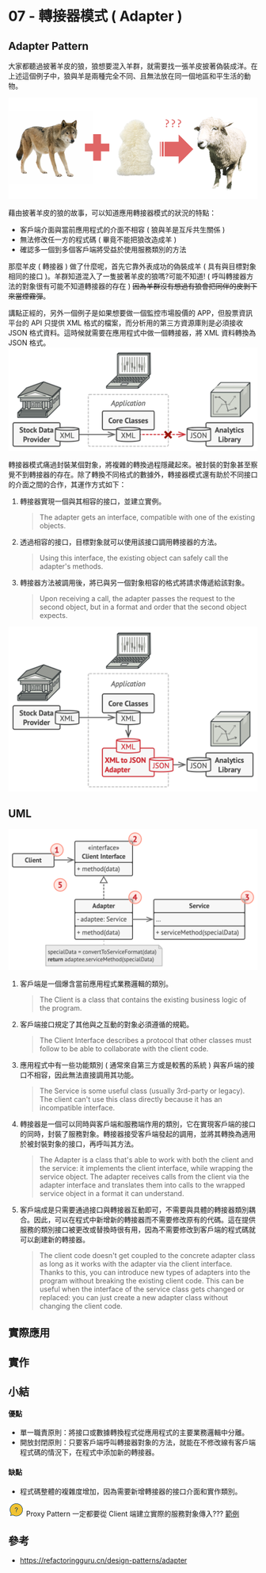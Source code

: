 # 07 - 轉接器模式 ( Adapter )

## Adapter Pattern 
大家都聽過披著羊皮的狼，狼想要混入羊群，就需要找一張羊皮披著偽裝成洋。在上述這個例子中，狼與羊是兩種完全不同、且無法放在同一個地區和平生活的動物。

![](/images/adapter-4.png)

藉由披著羊皮的狼的故事，可以知道應用轉接器模式的狀況的特點：
* 客戶端介面與當前應用程式的介面不相容 ( 狼與羊是互斥共生關係 )
* 無法修改任一方的程式碼 ( 畢竟不能把狼改造成羊 )
* 確認多一個到多個客戶端將受益於使用服務類別的方法

那麼羊皮 ( 轉接器 ) 做了什麼呢，首先它靠外表成功的偽裝成羊 ( 具有與目標對象相同的接口 )。羊群知道混入了一隻披著羊皮的狼嗎?可能不知道! ( 呼叫轉接器方法的對象很有可能不知道轉接器的存在 ) ~~因為羊群沒有想過有狼會把同伴的皮剝下來當煙霧彈~~。

講點正經的，另外一個例子是如果想要做一個監控市場股價的 APP，但股票資訊平台的 API 只提供 XML 格式的檔案，而分析用的第三方資源庫則是必須接收 JSON 格式資料。這時候就需要在應用程式中做一個轉接器，將 XML 資料轉換為 JSON 格式。
![](/images/adapter-1.png)

轉接器模式痛過封裝某個對象，將複雜的轉換過程隱藏起來。被封裝的對象甚至察覺不到轉接器的存在。除了轉換不同格式的數據外，轉接器模式還有助於不同接口的介面之間的合作，其運作方式如下：

1. 轉接器實現一個與其相容的接口，並建立實例。
    > The adapter gets an interface, compatible with one of the existing objects.

2. 透過相容的接口，目標對象就可以使用該接口調用轉接器的方法。
    > Using this interface, the existing object can safely call the adapter's methods.

3. 轉接器方法被調用後，將已與另一個對象相容的格式將請求傳遞給該對象。
    > Upon receiving a call, the adapter passes the request to the second object, but in a format and order that the second object expects.

![](/images/adapter-2.png)
<br/>

## UML
![](/images/adapter-3.png)

1. 客戶端是一個爆含當前應用程式業務邏輯的類別。
    > The Client is a class that contains the existing business logic of the program.

2. 客戶端接口規定了其他與之互動的對象必須遵循的規範。
    > The Client Interface describes a protocol that other classes must follow to be able to collaborate with the client code.

3. 應用程式中有一些功能類別 ( 通常來自第三方或是較舊的系統 ) 與客戶端的接口不相容，因此無法直接調用其功能。
    > The Service is some useful class (usually 3rd-party or legacy). The client can't use this class directly because it has an incompatible interface.

4. 轉接器是一個可以同時與客戶端和服務端作用的類別，它在實現客戶端的接口的同時，封裝了服務對象。轉接器接受客戶端發起的調用，並將其轉換為適用於被封裝對象的接口，再呼叫其方法。
    > The Adapter is a class that's able to work with both the client and the service: it implements the client interface, while wrapping the service object. The adapter receives calls from the client via the adapter interface and translates them into calls to the wrapped service object in a format it can understand.

5. 客戶端成是只需要通過接口與轉接器互動即可，不需要與具體的轉接器類別耦合。因此，可以在程式中新增新的轉接器而不需要修改原有的代碼。這在提供服務的類別接口被更改或替換時很有用，因為不需要修改到客戶端的程式碼就可以創建新的轉接器。
    > The client code doesn't get coupled to the concrete adapter class as long as it works with the adapter via the client interface. Thanks to this, you can introduce new types of adapters into the program without breaking the existing client code. This can be useful when the interface of the service class gets changed or replaced: you can just create a new adapter class without changing the client code.

## 實際應用

## 實作

## 小結
#### 優點
* 單一職責原則：將接口或數據轉換程式從應用程式的主要業務邏輯中分離。
* 開放封閉原則：只要客戶端呼叫轉接器對象的方法，就能在不修改線有客戶端程式碼的情況下，在程式中添加新的轉接器。

#### 缺點
* 程式碼整體的複雜度增加，因為需要新增轉接器的接口介面和實作類別。

![](/images/icon-question.png) Proxy Pattern 一定都要從 Client 端建立實際的服務對象傳入??? [範例](https://matthung0807.blogspot.com/2020/11/java-proxy-pattern.html)

## 參考
* https://refactoringguru.cn/design-patterns/adapter